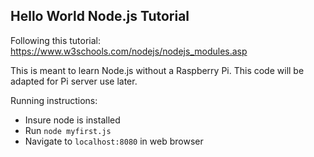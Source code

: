## Hello World Node.js Tutorial

Following this tutorial: https://www.w3schools.com/nodejs/nodejs_modules.asp

This is meant to learn Node.js without a Raspberry Pi. This code will be adapted for Pi server use later.

Running instructions:
* Insure node is installed
* Run `node myfirst.js`
* Navigate to `localhost:8080` in web browser
